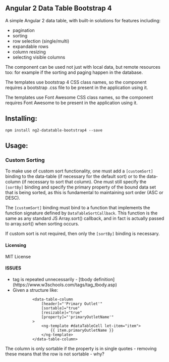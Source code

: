 ## Angular 2 Data Table Bootstrap 4

A simple Angular 2 data table, with built-in solutions for features including:

* pagination
* sorting
* row selection (single/multi)
* expandable rows
* column resizing
* selecting visible columns

The component can be used not just with local data, but remote resources too: for example if the sorting and paging happen in the database.

The templates use bootstrap 4 CSS class names, so the component requires a bootstrap .css file to be present in the application using it.

The templates use Font Awesome CSS class names, so the component requires Font Awesome to be present in the application using it.

## Installing:
`npm install ng2-datatable-bootstrap4 --save`

## Usage:

### Custom Sorting

To make use of custom sort functionality, one must add a `[customSort]` binding to the data-table (if necessary for the default sort) or to the data-column (if necessary to sort that column). One must still specify the `[sortBy]` binding and specify the primary property of the bound data set that is being sorted, as this is fundamental to maintaining sort order (ASC or DESC).

The `[customSort]` binding must bind to a function that implements the function signature defined by `DataTableSortCallback`. This function is the same as any standard JS Array.sort() callback, and in fact is actually passed to array.sort() when sorting occurs.
 
If custom sort is not required, then only the `[sortBy]` binding is necessary.

#### Licensing
MIT License


#### ISSUES

- <tbody> tag is repeated unnecessarily - [tbody definition](https://www.w3schools.com/tags/tag_tbody.asp)
- Given a structure like:

```
            <data-table-column
                [header]="'Primary Outlet'"
                [sortable]="true"
                [resizable]="true"
                [property]="'primaryOutletName'"
            >
                <ng-template #dataTableCell let-item="item">
                    {{ item.primaryOutletName }}
                </ng-template>
            </data-table-column>
```

The column is only sortable if the property is in single quotes - removing these means that the row is not sortable - why?